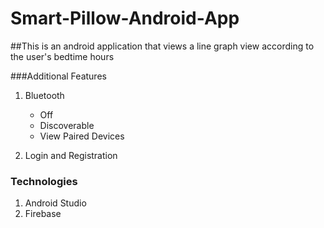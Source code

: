 # Smart-Pillow-Android-App

##This is an android application that views a line graph view according to the user's bedtime hours

###Additional Features
1. Bluetooth
      - Off
      - Discoverable
      - View Paired Devices

2. Login and Registration

### Technologies
1. Android Studio
2. Firebase
